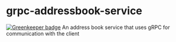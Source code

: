 # grpc-addressbook-service

[![Greenkeeper badge](https://badges.greenkeeper.io/abdulhannanali/grpc-addressbook-service.svg)](https://greenkeeper.io/)
An address book service that uses gRPC for communication with the client
